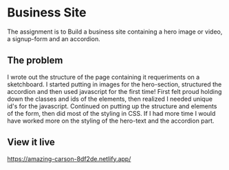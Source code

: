 # Business Site

The assignment is to Build a business site containing a hero image or video, a signup-form and an accordion.

## The problem
I wrote out the structure of the page containing it requeriments on a sketchboard. I started putting in images for the hero-section, structured the accordion and then used javascript for the first time! First felt proud holding down the classes and ids of the elements, then realized I needed unique id's for the javascript. Continued on putting up the structure and elements of the form, then did most of the styling in CSS. If I had more time I would have worked more on the styling of the hero-text and the accordion part.


## View it live
https://amazing-carson-8df2de.netlify.app/
